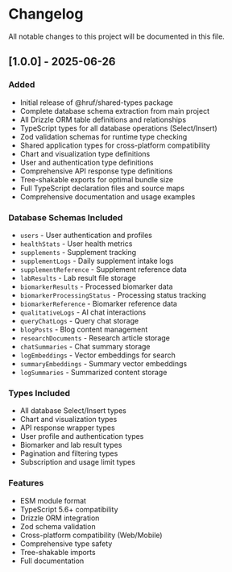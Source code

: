 # Changelog

All notable changes to this project will be documented in this file.

## [1.0.0] - 2025-06-26

### Added
- Initial release of @hruf/shared-types package
- Complete database schema extraction from main project
- All Drizzle ORM table definitions and relationships
- TypeScript types for all database operations (Select/Insert)
- Zod validation schemas for runtime type checking
- Shared application types for cross-platform compatibility
- Chart and visualization type definitions
- User and authentication type definitions
- Comprehensive API response type definitions
- Tree-shakable exports for optimal bundle size
- Full TypeScript declaration files and source maps
- Comprehensive documentation and usage examples

### Database Schemas Included
- `users` - User authentication and profiles
- `healthStats` - User health metrics
- `supplements` - Supplement tracking
- `supplementLogs` - Daily supplement intake logs
- `supplementReference` - Supplement reference data
- `labResults` - Lab result file storage
- `biomarkerResults` - Processed biomarker data
- `biomarkerProcessingStatus` - Processing status tracking
- `biomarkerReference` - Biomarker reference data
- `qualitativeLogs` - AI chat interactions
- `queryChatLogs` - Query chat storage
- `blogPosts` - Blog content management
- `researchDocuments` - Research article storage
- `chatSummaries` - Chat summary storage
- `logEmbeddings` - Vector embeddings for search
- `summaryEmbeddings` - Summary vector embeddings
- `logSummaries` - Summarized content storage

### Types Included
- All database Select/Insert types
- Chart and visualization types
- API response wrapper types
- User profile and authentication types
- Biomarker and lab result types
- Pagination and filtering types
- Subscription and usage limit types

### Features
- ESM module format
- TypeScript 5.6+ compatibility
- Drizzle ORM integration
- Zod schema validation
- Cross-platform compatibility (Web/Mobile)
- Comprehensive type safety
- Tree-shakable imports
- Full documentation